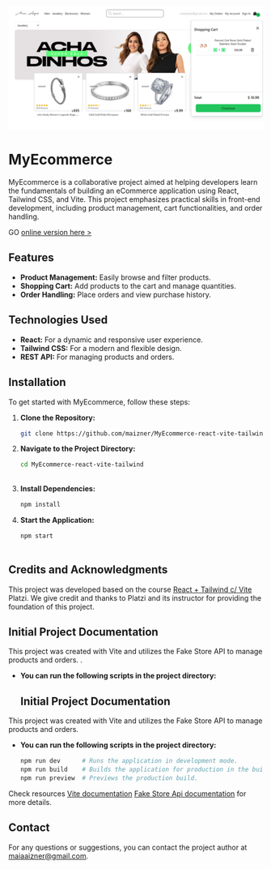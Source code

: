 ![Cover Image](public/images/cover-image.png)

# MyEcommerce

MyEcommerce is a collaborative project aimed at helping developers learn the fundamentals of building an eCommerce application using React, Tailwind CSS, and Vite. This project emphasizes practical skills in front-end development, including product management, cart functionalities, and order handling. 

GO <a href="https://maiaaizner-ecommerce.netlify.app/" target="_blank">online version here ></a>

## Features

- **Product Management:** Easily browse and filter products.
- **Shopping Cart:** Add products to the cart and manage quantities.
- **Order Handling:** Place orders and view purchase history.
<!-- - **User-Friendly Interface:** Enjoy a modern and functional user experience. -->

## Technologies Used

- **React:** For a dynamic and responsive user experience.
- **Tailwind CSS:** For a modern and flexible design.
- **REST API:** For managing products and orders.

## Installation

To get started with MyEcommerce, follow these steps:

1. **Clone the Repository:**
   ```bash
   git clone https://github.com/maizner/MyEcommerce-react-vite-tailwind.git


2. **Navigate to the Project Directory:**
   ```bash
   cd MyEcommerce-react-vite-tailwind



3. **Install Dependencies:**
   ```bash
   npm install


4. **Start the Application:**
   ```bash
   npm start



## Credits and Acknowledgments
This project was developed based on the course <a href="https://platzi.com/home/clases/7396-react-vite-tailwindcss"> React + Tailwind c/ Vite</a>  Platzi. We give credit and thanks to Platzi and its instructor for providing the foundation of this project.


## Initial Project Documentation
This project was created with Vite and utilizes the Fake Store API to manage products and orders.
.

- **You can run the following scripts in the project directory:**
  ## Initial Project Documentation

This project was created with Vite and utilizes the Fake Store API to manage products and orders.

- **You can run the following scripts in the project directory:**
   ```bash
   npm run dev      # Runs the application in development mode.
   npm run build    # Builds the application for production in the build folder.
   npm run preview  # Previews the production build.


Check resources 
[Vite documentation](https://vitejs.dev/guide/)
[Fake Store Api documentation](https://fakestoreapi.com/) 
for more details.



## Contact
For any questions or suggestions, you can contact the project author at maiaaizner@gmail.com.



